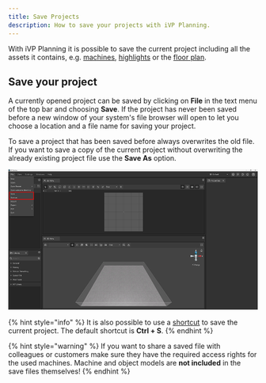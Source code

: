 ```yaml
---
title: Save Projects
description: How to save your projects with iVP Planning.
---
```


With iVP Planning it is possible to save the current project including all the assets it contains, e.g. [machines](../machines/first-steps-with-3d-object.md), [highlights](../machines/highlighting-objects.md) or the [floor plan](../user-interface/the-floor-plan.md).

## Save your project

A currently opened project can be saved by clicking on __File__ in the text menu of the top bar and choosing __Save__. If the project has never been saved before a new window of your system's file browser will open to let you choose a location and a file name for saving your project.

To save a project that has been saved before always overwrites the old file. If you want to save a copy of the current project without overwriting the already existing project file use the __Save As__ option.

![Save your project](../../../.gitbook/assets/planning_save.png)

{% hint style="info" %}
It is also possible to use a [shortcut](../settings/input-manager.md) to save the current project. The default shortcut is __Ctrl + S__.
{% endhint %}

{% hint style="warning" %}
If you want to share a saved file with colleagues or customers make sure they have the required access rights for the used machines. Machine and object models are __not included__ in the save files themselves!
{% endhint %}